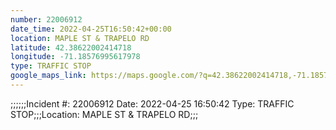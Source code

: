 ```yaml
---
number: 22006912
date_time: 2022-04-25T16:50:42+00:00
location: MAPLE ST & TRAPELO RD
latitude: 42.38622002414718
longitude: -71.18576995617978
type: TRAFFIC STOP
google_maps_link: https://maps.google.com/?q=42.38622002414718,-71.18576995617978
---
```


;;;;;;Incident #: 22006912  Date: 2022-04-25 16:50:42   Type: TRAFFIC STOP;;;Location: MAPLE ST & TRAPELO RD;;;
